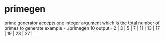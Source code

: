 primegen
========

prime generator
accepts one integer argument which is the total number of primes to generate
example - ./primegen 10
output=	  2 | 3 | 5 | 7 | 11 | 13 | 17 | 19 | 23 | 27 | 
